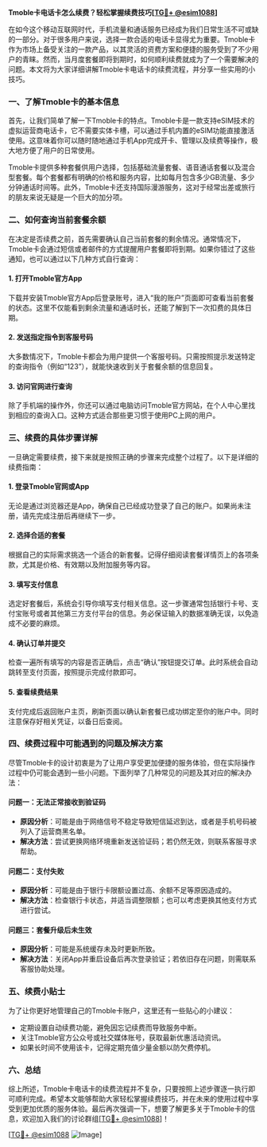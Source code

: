 **Tmoble卡电话卡怎么续费？轻松掌握续费技巧[[TG💪+ @esim1088](https://t.me/s/esim1088)]**

在如今这个移动互联网时代，手机流量和通话服务已经成为我们日常生活不可或缺的一部分。对于很多用户来说，选择一款合适的电话卡显得尤为重要。Tmoble卡作为市场上备受关注的一款产品，以其灵活的资费方案和便捷的服务受到了不少用户的青睐。然而，当月度套餐即将到期时，如何顺利续费就成为了一个需要解决的问题。本文将为大家详细讲解Tmoble卡电话卡的续费流程，并分享一些实用的小技巧。

### 一、了解Tmoble卡的基本信息

首先，让我们简单了解一下Tmoble卡的特点。Tmoble卡是一款支持eSIM技术的虚拟运营商电话卡，它不需要实体卡槽，可以通过手机内置的eSIM功能直接激活使用。这意味着你可以随时随地通过手机App完成开卡、管理以及续费等操作，极大地方便了用户的日常使用。

Tmoble卡提供多种套餐供用户选择，包括基础流量套餐、语音通话套餐以及混合型套餐。每个套餐都有明确的价格和服务内容，比如每月包含多少GB流量、多少分钟通话时间等。此外，Tmoble卡还支持国际漫游服务，这对于经常出差或旅行的朋友来说无疑是一个巨大的加分项。

### 二、如何查询当前套餐余额

在决定是否续费之前，首先需要确认自己当前套餐的剩余情况。通常情况下，Tmoble卡会通过短信或者邮件的方式提醒用户套餐即将到期。如果你错过了这些通知，也可以通过以下几种方式自行查询：

#### 1. 打开Tmoble官方App
下载并安装Tmoble官方App后登录账号，进入“我的账户”页面即可查看当前套餐的状态。这里不仅能看到剩余流量和通话时长，还能了解到下一次扣费的具体日期。

#### 2. 发送指定指令到客服号码
大多数情况下，Tmoble卡都会为用户提供一个客服号码。只需按照提示发送特定的查询指令（例如“123”），就能快速收到关于套餐余额的信息回复。

#### 3. 访问官网进行查询
除了手机端的操作外，你还可以通过电脑访问Tmoble官方网站，在个人中心里找到相应的查询入口。这种方式适合那些更习惯于使用PC上网的用户。

### 三、续费的具体步骤详解

一旦确定需要续费，接下来就是按照正确的步骤来完成整个过程了。以下是详细的续费指南：

#### 1. 登录Tmoble官网或App
无论是通过浏览器还是App，确保自己已经成功登录了自己的账户。如果尚未注册，请先完成注册后再继续下一步。

#### 2. 选择合适的套餐
根据自己的实际需求挑选一个适合的新套餐。记得仔细阅读套餐详情页上的各项条款，尤其是价格、有效期以及附加服务等内容。

#### 3. 填写支付信息
选定好套餐后，系统会引导你填写支付相关信息。这一步骤通常包括银行卡号、支付宝账号或者其他第三方支付平台的信息。务必保证输入的数据准确无误，以免造成不必要的麻烦。

#### 4. 确认订单并提交
检查一遍所有填写的内容是否正确后，点击“确认”按钮提交订单。此时系统会自动跳转至支付页面，按照提示完成付款即可。

#### 5. 查看续费结果
支付完成后返回账户主页，刷新页面以确认新套餐已成功绑定至你的账户中。同时注意保存好相关凭证，以备日后查阅。

### 四、续费过程中可能遇到的问题及解决方案

尽管Tmoble卡的设计初衷是为了让用户享受更加便捷的服务体验，但在实际操作过程中仍可能会遇到一些小问题。下面列举了几种常见的问题及其对应的解决办法：

#### 问题一：无法正常接收到验证码
- **原因分析**：可能是由于网络信号不稳定导致短信延迟到达，或者是手机号码被列入了运营商黑名单。
- **解决方法**：尝试更换网络环境重新发送验证码；若仍然无效，则联系客服寻求帮助。

#### 问题二：支付失败
- **原因分析**：可能是由于银行卡限额设置过高、余额不足等原因造成的。
- **解决方法**：检查银行卡状态，并适当调整限额；也可以考虑更换其他支付方式进行尝试。

#### 问题三：套餐升级后未生效
- **原因分析**：可能是系统缓存未及时更新所致。
- **解决方法**：关闭App并重启设备后再次登录验证；若依旧存在问题，则需联系客服协助处理。

### 五、续费小贴士

为了让你更好地管理自己的Tmoble卡账户，这里还有一些贴心的小建议：

- 定期设置自动续费功能，避免因忘记续费而导致服务中断。
- 关注Tmoble官方公众号或社交媒体账号，获取最新优惠活动资讯。
- 如果长时间不使用该卡，记得定期充值少量金额以防欠费停机。

### 六、总结

综上所述，Tmoble卡电话卡的续费流程并不复杂，只要按照上述步骤逐一执行即可顺利完成。希望本文能够帮助大家轻松掌握续费技巧，并在未来的使用过程中享受到更加优质的服务体验。最后再次强调一下，想要了解更多关于Tmoble卡的信息，欢迎加入我们的讨论群组[[TG💪+ @esim1088](https://t.me/s/esim1088)]！

[[TG💪+ @esim1088](https://t.me/s/esim1088) ![Image](https://i.postimg.cc/4NQfJmqS/Snipaste-2025-05-13-00-14-12.png)]